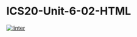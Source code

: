 # ICS20-Unit-6-02-HTML
 [![linter](https://github.com/fiona-yuqi-zhang/ICS20-Unit-6-02-HTML/workflows/linter/badge.svg)](https://github.com/marketplace/actions/super-linter)     
